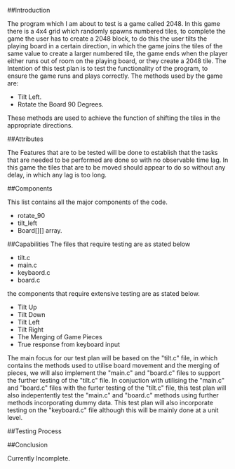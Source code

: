 ##Introduction

The program which I am about to test is a game called 2048. In this game there is a 4x4 grid which randomly spawns numbered tiles, to complete the game the user has to create a 2048 block, to do this the user tilts the playing board in a certain direction, in which the game joins the tiles of the same value to create a larger numbered tile, the game ends when the player either runs out of room on the playing board, or they create a 2048 tile.
The Intention of this test plan is to test the functionality of the program, to ensure the game runs and plays correctly.
The methods used by the game are:
* Tilt Left.
* Rotate the Board 90 Degrees.

These methods are used to achieve the function of shifting the tiles in the appropriate directions.

##Attributes

The Features that are to be tested will be done to establish that the tasks that are needed to be performed are done so with no observable time lag.
In this game the tiles that are to be moved should appear to do so without any delay, in which any lag is too long.

##Components

This list contains all the major components of the code.
*	rotate_90
*	tilt_left
*	Board[][] array.

##Capabilities
The files that require testing are as stated below
* tilt.c
* main.c
* keybaord.c
* board.c

the components that require extensive testing are as stated below.
*	Tilt Up
*	Tilt Down
*	Tilt Left 
*	Tilt Right 
*	The Merging of Game Pieces
*	True response from keyboard input

The main focus for our test plan will be based on the "tilt.c" file, in which contains the methods used to utilise board movement and the merging of pieces, we will also implement the "main.c" and "board.c" files to support the further testing of the "tilt.c" file.
In conjuction with utilising the  "main.c" and "board.c" files with the furter testing of the "tilt.c" file, this test plan will also indepentently test the  "main.c" and "board.c" methods using further methods incorporating dummy data.
This test plan will also incorporate testing on the "keyboard.c" file although this will be mainly done at a unit level.

##Testing Process


##Conclusion

Currently Incomplete.

